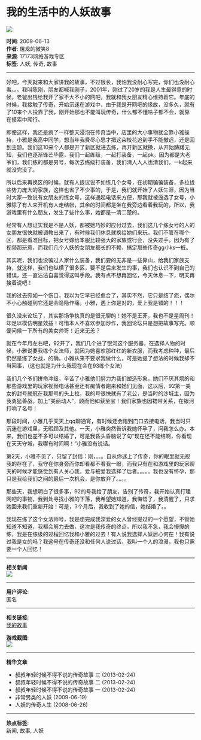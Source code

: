 # 我的生活中的人妖故事

![](//images.17173cdn.com/news/07news/zx5.jpg)

**时间**: 2009-06-13  
**作者**: 屠龙的微笑8  
**来源**: 17173网络游戏专区  
**标签**: 人妖, 传奇, 故事

---

好吧，今天就来和大家讲我的故事，不过很长，我怕我没耐心写完，你们也没耐心看。。。我叫陈刚，朋友都喊我刚子，2001年，刚过了20岁的我是人生最得意的时候，老爸出钱给我开了家不大不小的网吧，我就和我女朋友精心维持着它。年底的时候，我接触了传奇，开始沉迷在游戏中，由于我是开网吧的缘故，没多久，就有了10来个人投靠了我，刚开始那也不能叫玩传奇，什么都不懂啥子都不会，就靠在摸索中爬行。

即便这样，我还是疯了一样整天浸泡在传奇当中，店里的大小事物就全靠小雅操持，小雅是我高中同学，想当年我费尽心思才把这朵校花追到手不能撤远，还是回到主题。我们这10来个人都是开了新区就进去练，再开新区就换，从开始踌躇无知，我们也逐渐锋芒毕露，我们一起练级，一起打装备，一起pk，因为都是大老爷们，我们练的都是男号，每次去练级打装备，我们清人人人也清我们，一k起来就没完没了。

所以后来再换区的时候，就有人提议说不如练几个女号，在初期骗骗装备，多拉拢些势力庞大的家族，这样也省了不少事的，于是，我们就开始了人妖生涯，因为当时大家一致说有女朋友的练女号，这样通起电话来方便，那我就被逼选了女号，小雅除了有人来开机有人走结帐，其余的时间都是坐在我旁边看着我玩的，所以，我游戏里有什么朋友，发生了些什么事，她都是一清二楚的。

经常有人想证实我是不是人妖，都被她巧妙的应付过去，我们这几个练女号的人的女朋友很快就被调教出来了，有时候我们休息就换给她们来玩，我们不管在哪个区，都是看准目标，把女号嫁给本服比较强大的家族或行会，没失过手，因为有了视频那玩意，而我们几个人妖的女朋友都长的不赖，搞定那些传奇gg小ks一桩。

其实呢，我们也没骗过人家什么装备，我们要的无非是一些靠山，给我们家族支持，就这样，我们也纵横了很多区，要不是后来发生的事，我们也认识不到自己的错误，还一直沾沾自喜觉得这叫手段。我有点不想再回忆，今天休息一下，明天再接着说吧！

我的过去宛如一个伤口，我以为它早已经愈合了，其实不然，它只是结了疤，偶尔不小心触碰到它还是会隐隐作痛，小雅，遇上你是对的，爱上我是错的！！！

很久没来论坛了，其实那场争执真的是很无聊的！她不是王菲，我也不是星周刊！却足以模仿明星效益！可惜本人不喜欢参加炒作，我回论坛只是想把故事写完。顺便问候一下所有的美女帅哥！近来无恙？

就在今年月左右吧，92开了，我们几个进了银河这个服务器，在选择人物的时候，小雅说要我练个女法师，就因为她喜欢那红红的新衣服，而我考虑种种，最后仍然是练了女战，的确，小雅从来不要求我做什么，可是她提了想法的时候我却不当回事，（这也就是为什么我现在会在93练个女法）

我们几个爷们拼命冲级，辛苦了小雅他们努力为我们塑造形象，她们不厌其烦的和那些游戏里的玩家视频电话甚至还有痴情者跑来和她们见面，这以后，92第一美女的封号就冠在我那号的头上拉，我的号很快就有了老公，是当时的沙城主，因为我勇猛善战，加上“美丽动人”，顾而他如获至宝！我们家族也因裙带关系，在银河打响了名号！

那段时间，小雅几乎天天上qq聊通宵，有时候还会跑到门口去接电话，我当时只沉迷在游戏里，无暇顾及其他。一天，小雅突然告诉我她怀孕了，问我怎么办。本来，我们也差不多可以结婚了，可是我昏头昏脑说了句“现在还不能结啊，你看现在天天守城，我哪有时间啊！”小雅没有说话。

第2天，小雅不见了，只留了封信：刚，。。。自从你迷上了传奇，你的眼里就无视我的存在了，我守在你身旁而你却看都不看我一眼，而我只有在和游戏里的玩家聊天的时候才能感觉到有人关心我，爱与被爱我选择了后者。。。。。我也没有怀孕，那只是我给我们之间的最后一次机会，是你放弃了。。。。

那些天，我想明白了很多事，92的号我给了朋友，告别了传奇，我开始认真打理网吧的事物，我到处寻找小雅的下落，我希望她知道，我悔悟了，我清醒了，只求她回来我们重新开始！可是，3个月后，我收到了她的信，她结婚了。。

我现在练了这个女法师号，我是想完成我深爱的女人曾经提过的一个愿望，不管她知道不知道，我都会努力去做，这次是我传奇的终点，所以我不急，我会慢慢的练，我是在练级的过程回忆我和小雅的过去！有人说我选择人妖居心何在！我有说过我是女的吗？我这号在传奇还没和任何人说过话，我叫一个人的浪漫，我也只需要一个人回忆！

---

**相关新闻**  
![](//images.17173cdn.com/news/07news/zx8.jpg)

--- 

**用户评论**:  
匿名

--- 

**相关链接**:  
[我的故事](http://mir.17173.com/xingqing/xingqing.shtml)  

**游戏截图**:  
![](//images.17173cdn.com/news/07news/zx10.jpg)  

--- 

**精华文章**  
- 叔叔年轻时候不得不说的传奇故事 三 (2013-02-24)  
- 叔叔年轻时候不得不说的传奇故事 二 (2013-02-24)  
- 叔叔年轻时候不得不说的传奇故事 一 (2013-02-24)  
- 非常另类的人妖 (2009-06-19)  
- 人妖的传奇人生 (2008-06-26)  

--- 

**热点标签**:  
新闻, 故事, 人妖